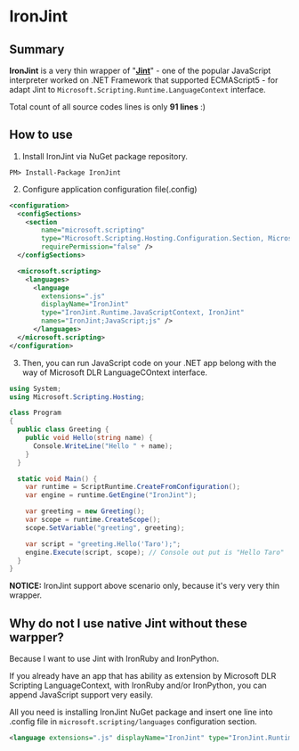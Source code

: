 # IronJint

## Summary

**IronJint** is a very thin wrapper of "**[Jint](https://github.com/sebastienros/jint)**" - one of the popular JavaScript interpreter worked on .NET Framework that supported ECMAScript5 - for adapt Jint to `Microsoft.Scripting.Runtime.LanguageContext` interface.

Total count of all source codes lines is only **91 lines** :)

## How to use

1) Install IronJint via NuGet package repository.

```
PM> Install-Package IronJint
```

2) Configure application configuration file(.config)

```xml
<configuration>
  <configSections>
    <section
        name="microsoft.scripting"
        type="Microsoft.Scripting.Hosting.Configuration.Section, Microsoft.Scripting"
        requirePermission="false" />
  </configSections>

  <microsoft.scripting>
    <languages>
      <language
        extensions=".js"
        displayName="IronJint"
        type="IronJint.Runtime.JavaScriptContext, IronJint"
        names="IronJint;JavaScript;js" />
      </languages>
  </microsoft.scripting>
</configuration>
```

3) Then, you can run JavaScript code on your .NET app
belong with the way of Microsoft DLR LanguageCOntext interface.

```csharp
using System;
using Microsoft.Scripting.Hosting;

class Program
{
  public class Greeting {
    public void Hello(string name) {
      Console.WriteLine("Hello " + name);
    }
  }

  static void Main() {
    var runtime = ScriptRuntime.CreateFromConfiguration();
    var engine = runtime.GetEngine("IronJint");

    var greeting = new Greeting();
    var scope = runtime.CreateScope();
    scope.SetVariable("greeting", greeting);

    var script = "greeting.Hello('Taro');";
    engine.Execute(script, scope); // Console out put is "Hello Taro"
  }
}
```

**NOTICE:** IronJint support above scenario only, because it's very very thin wrapper.

## Why do not I use native Jint without these warpper?

Because I want to use Jint with IronRuby and IronPython.

If you already have an app that has ability as extension by Microsoft DLR Scripting LanguageContext,
with IronRuby and/or IronPython, you can append JavaScript support very easily.

All you need is installing IronJint NuGet package and insert one line into .config file in `microsoft.scripting/languages` configuration section.

```xml
<language extensions=".js" displayName="IronJint" type="IronJint.Runtime.JavaScriptContext, IronJint" names="IronJint;JavaScript;js" />
```
